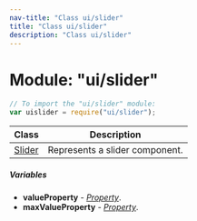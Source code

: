 ```yaml
---
nav-title: "Class ui/slider"
title: "Class ui/slider"
description: "Class ui/slider"
---
```

# Module: "ui/slider"

``` JavaScript
// To import the "ui/slider" module:
var uislider = require("ui/slider");
```

Class | Description
------|------------
[Slider](../../ui/slider/Slider.md) | Represents a slider component.

##### Variables
 - **valueProperty** - [_Property_](../../ui/core/dependency-observable/Property.md).
 - **maxValueProperty** - [_Property_](../../ui/core/dependency-observable/Property.md).